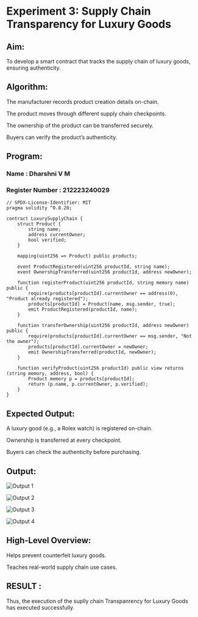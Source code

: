 # Experiment 3: Supply Chain Transparency for Luxury Goods
## Aim:
To develop a smart contract that tracks the supply chain of luxury goods, ensuring authenticity.
## Algorithm:
The manufacturer records product creation details on-chain.


The product moves through different supply chain checkpoints.


The ownership of the product can be transferred securely.


Buyers can verify the product’s authenticity.


## Program:
### Name : Dharshni V M
### Register Number : 212223240029
```
// SPDX-License-Identifier: MIT
pragma solidity ^0.8.20;

contract LuxurySupplyChain {
    struct Product {
        string name;
        address currentOwner;
        bool verified;
    }

    mapping(uint256 => Product) public products;

    event ProductRegistered(uint256 productId, string name);
    event OwnershipTransferred(uint256 productId, address newOwner);

    function registerProduct(uint256 productId, string memory name) public {
        require(products[productId].currentOwner == address(0), "Product already registered");
        products[productId] = Product(name, msg.sender, true);
        emit ProductRegistered(productId, name);
    }

    function transferOwnership(uint256 productId, address newOwner) public {
        require(products[productId].currentOwner == msg.sender, "Not the owner");
        products[productId].currentOwner = newOwner;
        emit OwnershipTransferred(productId, newOwner);
    }

    function verifyProduct(uint256 productId) public view returns (string memory, address, bool) {
        Product memory p = products[productId];
        return (p.name, p.currentOwner, p.verified);
    }
}
```
## Expected Output:
A luxury good (e.g., a Rolex watch) is registered on-chain.


Ownership is transferred at every checkpoint.


Buyers can check the authenticity before purchasing.

## Output:

![Output 1](https://github.com/user-attachments/assets/5fd131c0-d832-4128-8fc7-f7b619d3c1bf)

![Output 2](https://github.com/user-attachments/assets/aafddd20-a983-45bb-9775-7cd7b0925713)

![Output 3](https://github.com/user-attachments/assets/b8651dac-f6f7-44d4-8c44-29abc7516a8d)

![Output 4](https://github.com/user-attachments/assets/cb76eb0c-b2f3-498a-9ef0-0d695dbe90a6)

## High-Level Overview:
Helps prevent counterfeit luxury goods.


Teaches real-world supply chain use cases.

## RESULT : 
Thus, the execution of the suplly chain Transpanrency for Luxury Goods has executed successfully.
